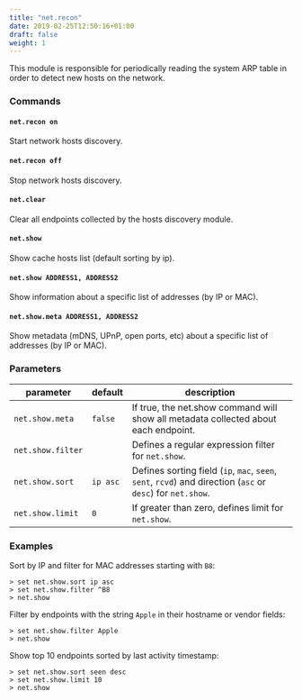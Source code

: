 ```yaml
---
title: "net.recon"
date: 2019-02-25T12:50:16+01:00
draft: false
weight: 1
---
```


This module is responsible for periodically reading the system ARP table in order to detect new hosts on the network.

### Commands

#### `net.recon on`

Start network hosts discovery.

#### `net.recon off`

Stop network hosts discovery.

#### `net.clear`

Clear all endpoints collected by the hosts discovery module.

#### `net.show`

Show cache hosts list (default sorting by ip).

#### `net.show ADDRESS1, ADDRESS2`

Show information about a specific list of addresses (by IP or MAC).

#### `net.show.meta ADDRESS1, ADDRESS2`

Show metadata (mDNS, UPnP, open ports, etc) about a specific list of addresses (by IP or MAC).

### Parameters

| parameter | default | description |
|-----------|---------|-------------|
| `net.show.meta` | `false` | If true, the net.show command will show all metadata collected about each endpoint. |
| `net.show.filter` | |  Defines a regular expression filter for `net.show`.|
| `net.show.sort` | `ip asc` | Defines sorting field (`ip`, `mac`, `seen`, `sent`, `rcvd`) and direction (`asc` or `desc`) for `net.show`. |
| `net.show.limit` | `0` | If greater than zero, defines limit for `net.show`. |

### Examples

Sort by IP and filter for MAC addresses starting with `B8`:

```
> set net.show.sort ip asc
> set net.show.filter ^B8
> net.show
```

Filter by endpoints with the string `Apple` in their hostname or vendor fields:

```
> set net.show.filter Apple
> net.show
```

Show top 10 endpoints sorted by last activity timestamp:

```
> set net.show.sort seen desc
> set net.show.limit 10
> net.show
```
